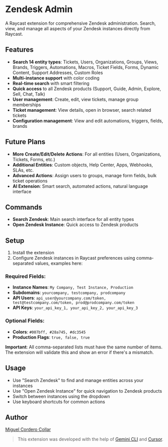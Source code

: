 # Zendesk Admin

A Raycast extension for comprehensive Zendesk administration. Search, view, and manage all aspects of your Zendesk instances directly from Raycast.

## Features

- **Search 14 entity types**: Tickets, Users, Organizations, Groups, Views, Brands, Triggers, Automations, Macros, Ticket Fields, Forms, Dynamic Content, Support Addresses, Custom Roles
- **Multi-instance support** with color coding
- **Real-time search** with smart filtering
- **Quick access** to all Zendesk products (Support, Guide, Admin, Explore, Sell, Chat, Talk)
- **User management**: Create, edit, view tickets, manage group memberships
- **Ticket management**: View details, open in browser, search related tickets
- **Configuration management**: View and edit automations, triggers, fields, brands

## Future Plans

- **More Create/Edit/Delete Actions**: For all entities (Users, Organizations, Tickets, Forms, etc.)
- **Additional Entities**: Custom objects, Help Center, Apps, Webhooks, SLAs, etc.
- **Advanced Actions**: Assign users to groups, manage form fields, bulk ticket operations
- **AI Extension**: Smart search, automated actions, natural language interface

## Commands

- **Search Zendesk**: Main search interface for all entity types
- **Open Zendesk Instance**: Quick access to Zendesk products

## Setup

1. Install the extension
2. Configure Zendesk instances in Raycast preferences using comma-separated values, examples here:

### Required Fields:
- **Instance Names**: `My Company, Test Instance, Production`
- **Subdomains**: `yourcompany, testcompany, prodcompany`
- **API Users**: `api_user@yourcompany.com/token, test@testcompany.com/token, prod@prodcompany.com/token`
- **API Keys**: `your_api_key_1, your_api_key_2, your_api_key_3`

### Optional Fields:
- **Colors**: `#007bff, #28a745, #dc3545`
- **Production Flags**: `true, false, true`

**Important**: All comma-separated lists must have the same number of items. The extension will validate this and show an error if there's a mismatch.

## Usage

- Use "Search Zendesk" to find and manage entities across your instances
- Use "Open Zendesk Instance" for quick navigation to Zendesk products
- Switch between instances using the dropdown
- Use keyboard shortcuts for common actions

## Author

[Miguel Cordero Collar](https://github.com/miguelcorderocollar)
> This extension was developed with the help of [Gemini CLI](https://github.com/google-gemini/gemini-cli) and [Cursor](https://www.cursor.com/).
